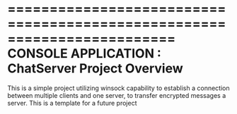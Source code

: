 ========================================================================
    CONSOLE APPLICATION : ChatServer Project Overview
========================================================================

This is a simple project utilizing winsock capability to establish a connection between multiple clients and one server,
to transfer encrypted messages a server. This is a template for a future project
